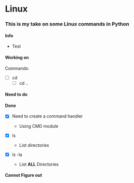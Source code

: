 # Linux
### This is my take on some Linux commands in Python

#### Info
- Test

#### Working on
Commands:
  - [ ] cd
    - [ ] cd ..

#### Need to do



    
#### Done
- [x] Need to create a command handler
  - Using CMD module
  
- [x] ls
    - List directories
  
- [x] ls -la
    - List **ALL** Directories
  
#### Cannot Figure out
